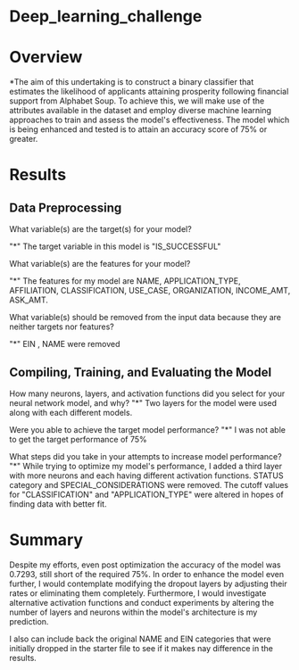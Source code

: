 # Deep_learning_challenge


# Overview 

*The aim of this undertaking is to construct a binary classifier that estimates the likelihood of applicants attaining prosperity following financial support from Alphabet Soup. To achieve this, we will make use of the attributes available in the dataset and employ diverse machine learning approaches to train and assess the model's effectiveness. The model which is being enhanced and tested is to attain an accuracy score of 75% or greater. 


# Results

## Data Preprocessing

What variable(s) are the target(s) for your model?

"*" The target variable in this model is "IS_SUCCESSFUL"

What variable(s) are the features for your model?

"*" The features for my model are NAME, APPLICATION_TYPE, AFFILIATION, CLASSIFICATION, USE_CASE, ORGANIZATION, INCOME_AMT, ASK_AMT.

What variable(s) should be removed from the input data because they are neither targets nor features?

"*" EIN , NAME were removed



## Compiling, Training, and Evaluating the Model

How many neurons, layers, and activation functions did you select for your neural network model, and why?
"*" Two layers for the model were used along with each different models. 

Were you able to achieve the target model performance?
"*" I was not able to get the target performance of 75%

What steps did you take in your attempts to increase model performance?
"*" While trying to optimize my model's performance, I added a third layer with more neurons and each having different activation functions. STATUS category and SPECIAL_CONSIDERATIONS were removed. The cutoff values for  "CLASSIFICATION" and "APPLICATION_TYPE" were altered in hopes of finding data with better fit. 

# Summary

Despite my efforts, even post optimization the accuracy of the model was 0.7293, still short of the required 75%. 
In order to enhance the model even further, I would contemplate modifying the dropout layers by adjusting their rates or eliminating them completely. Furthermore, I would investigate alternative activation functions and conduct experiments by altering the number of layers and neurons within the model's architecture is my prediction.

I also can include back the original NAME and EIN categories that were initially dropped in the starter file to see if it makes nay difference in the results. 
